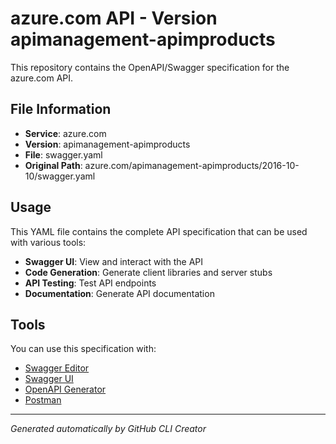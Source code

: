 # azure.com API - Version apimanagement-apimproducts

This repository contains the OpenAPI/Swagger specification for the azure.com API.

## File Information

- **Service**: azure.com
- **Version**: apimanagement-apimproducts
- **File**: swagger.yaml
- **Original Path**: azure.com/apimanagement-apimproducts/2016-10-10/swagger.yaml

## Usage

This YAML file contains the complete API specification that can be used with various tools:

- **Swagger UI**: View and interact with the API
- **Code Generation**: Generate client libraries and server stubs
- **API Testing**: Test API endpoints
- **Documentation**: Generate API documentation

## Tools

You can use this specification with:

- [Swagger Editor](https://editor.swagger.io/)
- [Swagger UI](https://swagger.io/tools/swagger-ui/)
- [OpenAPI Generator](https://openapi-generator.tech/)
- [Postman](https://www.postman.com/)

---

*Generated automatically by GitHub CLI Creator*
